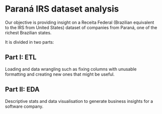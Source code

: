 # Paraná IRS dataset analysis

Our objective is providing insight on a Receita Federal (Brazilian equivalent to the IRS from United States)  dataset of companies from Paraná, one of the richest Brazilian states.

It is divided in two parts:

## Part I: ETL

Loading and data wrangling such as fixing columns with unusable formatting and creating new ones that might be useful.

## Part II: EDA

Descriptive stats and data visualisation to generate business insights for a software company.